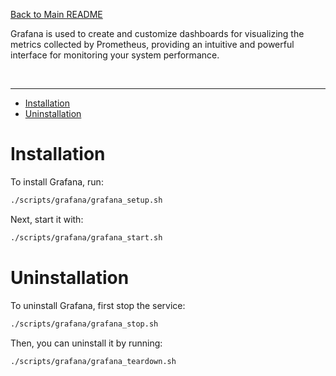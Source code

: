 [Back to Main README](../../README.md)

Grafana is used to create and customize dashboards for visualizing the metrics collected by Prometheus, providing an intuitive and powerful interface for monitoring your system performance.

<br />

---

- [Installation](#installation)
- [Uninstallation](#uninstallation)

# Installation

To install Grafana, run:

```bash
./scripts/grafana/grafana_setup.sh
```

Next, start it with:

```bash
./scripts/grafana/grafana_start.sh
```

# Uninstallation

To uninstall Grafana, first stop the service:

```bash
./scripts/grafana/grafana_stop.sh
```

Then, you can uninstall it by running:

```bash
./scripts/grafana/grafana_teardown.sh
```
